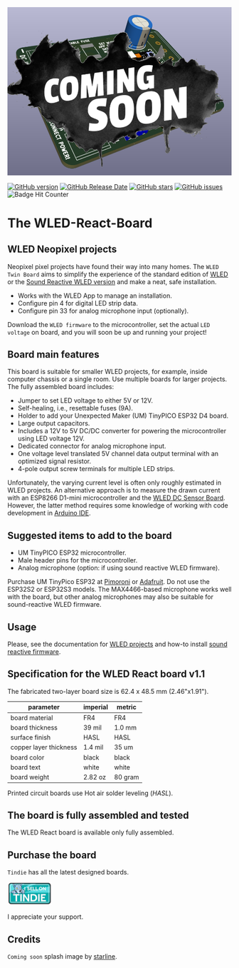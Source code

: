 ![prototyping solderable board](./images/splash-3d-view-wled-react-v1_1.png)

[![GitHub version](https://img.shields.io/github/release/berrak/WLED-React-Board.svg?logo=github&logoColor=ffffff)](https://github.com/berrak/WLED-React-Board/releases/latest)
[![GitHub Release Date](https://img.shields.io/github/release-date/berrak/WLED-React-Board.svg?logo=github&logoColor=ffffff)](https://github.com/berrak/WLED-React-Board/releases/latest)
[![GitHub stars](https://img.shields.io/github/stars/berrak/WLED-React-Board.svg?logo=github&logoColor=ffffff)](https://github.com/berrak/WLED-React-Board/stargazers)
[![GitHub issues](https://img.shields.io/github/issues/berrak/WLED-React-Board.svg?logo=github&logoColor=ffffff)](https://github.com/berrak/WLED-React-Board/issues)
![Badge Hit Counter](https://visitor-badge.laobi.icu/badge?page_id=berrak_WLED-React-Board)

# The WLED-React-Board

## WLED Neopixel projects 

Neopixel pixel projects have found their way into many homes. The `WLED Twin Board` aims to simplify the experience of the standard edition of [WLED](https://kno.wled.ge/) or the [Sound Reactive WLED version](https://github.com/atuline/WLED/) and make a neat, safe installation.
 
- Works with the WLED App to manage an installation.
- Configure pin 4 for digital LED strip data.
- Configure pin 33 for analog microphone input (optionally).

Download the `WLED firmware` to the microcontroller, set the actual `LED voltage` on board, and you will soon be up and running your project!

## Board main features

This board is suitable for smaller WLED projects, for example, inside computer chassis or a single room. Use multiple boards for larger projects. The fully assembled board includes:

- Jumper to set LED voltage to either 5V or 12V.
- Self-healing, i.e., resettable fuses (9A).
- Holder to add your Unexpected Maker (UM) TinyPICO ESP32 D4 board.
- Large output capacitors.
- Includes a 12V to 5V DC/DC converter for powering the microcontroller using LED voltage 12V.
- Dedicated connector for analog microphone input.
- One voltage level translated 5V channel data output terminal with an optimized signal resistor.
- 4-pole output screw terminals for multiple LED strips.


Unfortunately, the varying current level is often only roughly estimated in WLED projects. An alternative approach is to measure the drawn current with an ESP8266 D1-mini microcontroller and the [WLED DC Sensor Board](https://github.com/berrak/WLED-DC-Sensor-Board/). However, the latter method requires some knowledge of working with code development in [Arduino IDE](https://www.arduino.cc/en/software).

## Suggested items to add to the board

- UM TinyPICO ESP32 microcontroller.
- Male header pins for the microcontroller.
- Analog microphone (option: if using sound reactive WLED firmware).

Purchase UM TinyPico ESP32 at [Pimoroni](https://shop.pimoroni.com/products/tinypico-v2?variant=39285089534035) or [Adafruit](https://www.adafruit.com/?q=TinyPico+ESP32&sort=BestMatch). Do not use the ESP32S2 or ESP32S3 models. The MAX4466-based microphone works well with the board, but other analog microphones may also be suitable for sound-reactive WLED firmware.

## Usage

Please, see the documentation for [WLED projects](https://kno.wled.ge/) and how-to install [sound reactive firmware](https://github.com/atuline/WLED/).

## Specification for the WLED React board v1.1

The fabricated two-layer board size is 62.4 x 48.5 mm (2.46"x1.91").

| parameter | imperial | metric |
| -----------|-------|------|
| board material | FR4 | FR4 |
| board thickness | 39 mil | 1.0 mm |
| surface finish | HASL | HASL |
| copper layer thickness | 1.4 mil | 35 um |
| board color | black | black |
| board text | white | white |
| board weight | 2.82 oz | 80 gram |


Printed circuit boards use Hot air solder leveling (*HASL*).

## The board is fully assembled and tested

The WLED React board is available only fully assembled.

## Purchase the board
`Tindie` has all the latest designed boards.

[![Tindie](./images/tindie-small.png)](https://www.tindie.com/stores/debinix/)

I appreciate your support.

## Credits

`Coming soon` splash image by [starline](https://www.freepik.com/free-vector/abstract-grunge-style-coming-soon-with-black-splatter_9504688.htm#query=coming%20soon&position=4&from_view=keyword).
